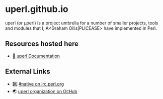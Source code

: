# uperl.github.io

uperl (or μperl) is a project umbrella for a number of smaller projects, tools and modules that I,
A<Graham Ollis|PLICEASE> have implemented in Perl.

## Resources hosted here

 * [📖 uperl Documentation](/pod/)

## External Links

 * #️⃣ [#native on irc.perl.org](https://kiwiirc.com/nextclient/#irc://irc.perl.org/#native?nick=mc-guest-?)
 * 🌏 [uperl organization on GitHub](https://github.com/uperl)
